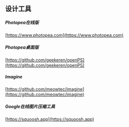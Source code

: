 ##  设计工具  


#####  Photopea在线版 
[https://www.photopea.com](https://www.photopea.com)

#####  Photopea桌面版
[https://github.com/geekeren/openPS](https://github.com/geekeren/openPS)  


#####  Imagine  
[https://github.com/meowtec/imagine](https://github.com/meowtec/imagine)  

#####  Google在线图片压缩工具  
[https://squoosh.app](https://squoosh.app)  

